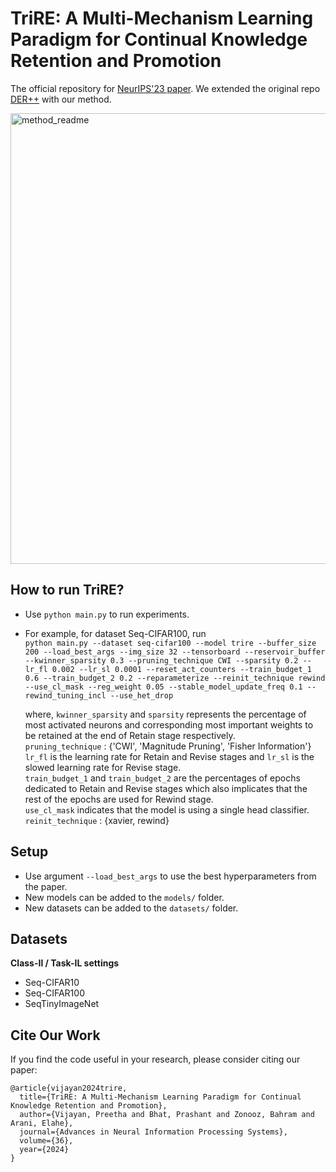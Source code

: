# TriRE: A Multi-Mechanism Learning Paradigm for Continual Knowledge Retention and Promotion

The official repository for [NeurIPS'23 paper](https://arxiv.org/pdf/2310.08217.pdf). We extended the original repo [DER++](https://papers.nips.cc/paper/2020/hash/b704ea2c39778f07c617f6b7ce480e9e-Abstract.html) with our method.

<img width="721" alt="method_readme" src="https://github.com/NeurAI-Lab/TriRE/assets/57964849/d4870e27-f593-480a-b77a-9eb8bea2efaa">

## How to run TriRE?

+ Use `python main.py` to run experiments.
+ For example, for dataset Seq-CIFAR100, run \
  `python main.py --dataset seq-cifar100 --model trire --buffer_size 200 --load_best_args --img_size 32 --tensorboard --reservoir_buffer --kwinner_sparsity 0.3 --pruning_technique CWI --sparsity 0.2 --lr_fl 0.002 --lr_sl 0.0001 --reset_act_counters --train_budget_1 0.6 --train_budget_2 0.2 --reparameterize --reinit_technique rewind --use_cl_mask --reg_weight 0.05 --stable_model_update_freq 0.1 --rewind_tuning_incl --use_het_drop`

  where, `kwinner_sparsity` and `sparsity` represents the percentage of most activated neurons and corresponding most important weights to be retained at the end of Retain stage respectively.\
  `pruning_technique` : {'CWI', 'Magnitude Pruning', 'Fisher Information'}\
  `lr_fl` is the learning rate for Retain and Revise stages and `lr_sl` is the slowed learning rate for Revise stage. \
  `train_budget_1` and `train_budget_2` are the percentages of epochs dedicated to Retain and Revise stages which also implicates that the rest of the epochs are used for Rewind stage.\
  `use_cl_mask` indicates that the model is using a single head classifier.\
  `reinit_technique` : {xavier, rewind}
        
## Setup

+ Use argument `--load_best_args` to use the best hyperparameters from the paper.
+ New models can be added to the `models/` folder.
+ New datasets can be added to the `datasets/` folder.

## Datasets

**Class-Il / Task-IL settings**

+ Seq-CIFAR10
+ Seq-CIFAR100
+ SeqTinyImageNet

## Cite Our Work

If you find the code useful in your research, please consider citing our paper:

    @article{vijayan2024trire,
      title={TriRE: A Multi-Mechanism Learning Paradigm for Continual Knowledge Retention and Promotion},
      author={Vijayan, Preetha and Bhat, Prashant and Zonooz, Bahram and Arani, Elahe},
      journal={Advances in Neural Information Processing Systems},
      volume={36},
      year={2024}
    }   
